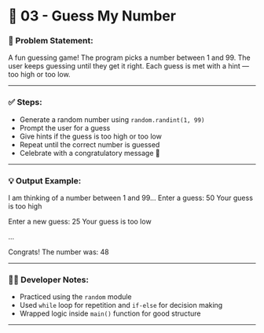 # 🎯 03 - Guess My Number

### 📌 Problem Statement:
A fun guessing game! The program picks a number between 1 and 99. The user keeps guessing until they get it right. Each guess is met with a hint — too high or too low.

---

### ✅ Steps:
- Generate a random number using `random.randint(1, 99)`
- Prompt the user for a guess
- Give hints if the guess is too high or too low
- Repeat until the correct number is guessed
- Celebrate with a congratulatory message 🎉

---

### 💡 Output Example:
I am thinking of a number between 1 and 99... Enter a guess: 50
Your guess is too high

Enter a new guess: 25
Your guess is too low

...

Congrats! The number was: 48


---

### 👨‍💻 Developer Notes:
- Practiced using the `random` module  
- Used `while` loop for repetition and `if-else` for decision making  
- Wrapped logic inside `main()` function for good structure  

---
